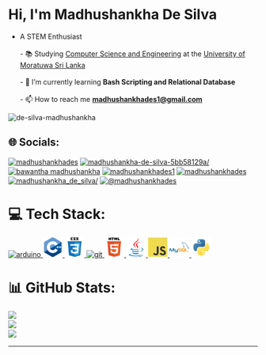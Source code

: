 # Hi, I'm Madhushankha De Silva
- A STEM Enthusiast<br><br>- 📚 Studying [Computer Science and Engineering](https://cse.mrt.ac.lk/) at the [University of Moratuwa Sri Lanka](https://uom.lk/)<br><br>- 🌱 I’m currently learning **Bash Scripting and Relational Database**<br><br>- 📫 How to reach me **madhushankhades1@gmail.com**

<p align="left"> <img src="https://komarev.com/ghpvc/?username=de-silva-madhushankha&label=Profile%20views&color=0e75b6&style=flat" alt="de-silva-madhushankha" /> </p>


## 🌐 Socials:
<p align="left">
<a href="https://twitter.com/madhushankhades" target="blank"><img align="center" src="https://raw.githubusercontent.com/rahuldkjain/github-profile-readme-generator/master/src/images/icons/Social/twitter.svg" alt="madhushankhades" height="30" width="40" /></a>
<a href="https://linkedin.com/in/madhushankha-de-silva-5bb58129a/" target="blank"><img align="center" src="https://raw.githubusercontent.com/rahuldkjain/github-profile-readme-generator/master/src/images/icons/Social/linked-in-alt.svg" alt="madhushankha-de-silva-5bb58129a/" height="30" width="40" /></a>
<a href="https://stackoverflow.com/users/22256607/bawantha-madhushankha" target="blank"><img align="center" src="https://raw.githubusercontent.com/rahuldkjain/github-profile-readme-generator/master/src/images/icons/Social/stack-overflow.svg" alt="bawantha madhushankha" height="30" width="40" /></a>
<a href="https://medium.com/@madhushankhades1" target="blank"><img align="center" src="https://raw.githubusercontent.com/rahuldkjain/github-profile-readme-generator/master/src/images/icons/Social/medium.svg" alt="madhushankhades1" height="30" width="40" /></a>
<a href="https://www.hackerrank.com/madhushankhades" target="blank"><img align="center" src="https://raw.githubusercontent.com/rahuldkjain/github-profile-readme-generator/master/src/images/icons/Social/hackerrank.svg" alt="madhushankhades" height="30" width="40" /></a>
<a href="https://www.leetcode.com/madhushankha_de_silva/" target="blank"><img align="center" src="https://raw.githubusercontent.com/rahuldkjain/github-profile-readme-generator/master/src/images/icons/Social/leet-code.svg" alt="madhushankha_de_silva/" height="30" width="40" /></a>
<a href="https://www.hackerearth.com/@madhushankhades" target="blank"><img align="center" src="https://raw.githubusercontent.com/rahuldkjain/github-profile-readme-generator/master/src/images/icons/Social/hackerearth.svg" alt="@madhushankhades" height="30" width="40" /></a>
</p>

# 💻 Tech Stack:
<p align="left"> <a href="https://www.arduino.cc/" target="_blank" rel="noreferrer"> <img src="https://cdn.worldvectorlogo.com/logos/arduino-1.svg" alt="arduino" width="40" height="40"/> </a> <a href="https://www.w3schools.com/cpp/" target="_blank" rel="noreferrer"> <img src="https://raw.githubusercontent.com/devicons/devicon/master/icons/cplusplus/cplusplus-original.svg" alt="cplusplus" width="40" height="40"/> </a> <a href="https://www.w3schools.com/css/" target="_blank" rel="noreferrer"> <img src="https://raw.githubusercontent.com/devicons/devicon/master/icons/css3/css3-original-wordmark.svg" alt="css3" width="40" height="40"/> </a>  <a href="https://git-scm.com/" target="_blank" rel="noreferrer"> <img src="https://www.vectorlogo.zone/logos/git-scm/git-scm-icon.svg" alt="git" width="40" height="40"/> </a> <a href="https://www.w3.org/html/" target="_blank" rel="noreferrer"> <img src="https://raw.githubusercontent.com/devicons/devicon/master/icons/html5/html5-original-wordmark.svg" alt="html5" width="40" height="40"/> </a> <a href="https://www.java.com" target="_blank" rel="noreferrer"> <img src="https://raw.githubusercontent.com/devicons/devicon/master/icons/java/java-original.svg" alt="java" width="40" height="40"/> </a> <a href="https://developer.mozilla.org/en-US/docs/Web/JavaScript" target="_blank" rel="noreferrer"> <img src="https://raw.githubusercontent.com/devicons/devicon/master/icons/javascript/javascript-original.svg" alt="javascript" width="40" height="40"/> </a> 
<a href="https://www.mysql.com/" target="_blank" rel="noreferrer"> <img src="https://raw.githubusercontent.com/devicons/devicon/master/icons/mysql/mysql-original-wordmark.svg" alt="mysql" width="40" height="40"/> </a> <a href="https://www.python.org" target="_blank" rel="noreferrer"><img src="https://raw.githubusercontent.com/devicons/devicon/master/icons/python/python-original.svg" alt="python" width="40" height="40"/> </a> </p>

# 📊 GitHub Stats:
![](https://github-readme-stats.vercel.app/api?username=De-Silva-Madhushankha&theme=jolly&hide_border=false&include_all_commits=false&count_private=false)<br/>
![](https://github-readme-streak-stats.herokuapp.com/?user=De-Silva-Madhushankha&theme=jolly&hide_border=false)<br/>
![](https://github-readme-stats.vercel.app/api/top-langs/?username=De-Silva-Madhushankha&theme=jolly&hide_border=false&include_all_commits=false&count_private=false&layout=compact)

---



